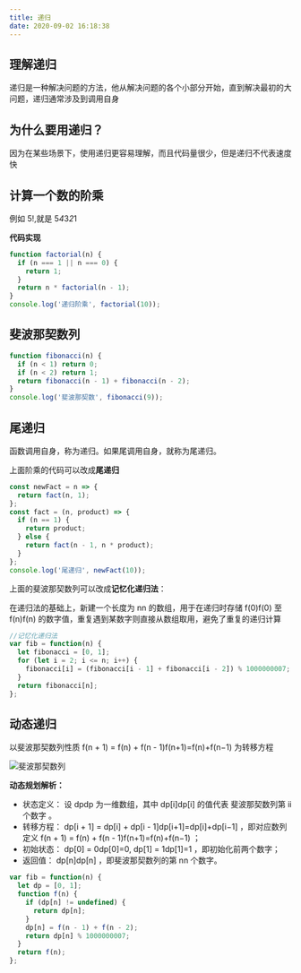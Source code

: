 ```yaml
---
title: 递归
date: 2020-09-02 16:18:38
---
```


## 理解递归

递归是一种解决问题的方法，他从解决问题的各个小部分开始，直到解决最初的大问题，递归通常涉及到调用自身

## 为什么要用递归？

因为在某些场景下，使用递归更容易理解，而且代码量很少，但是递归不代表速度快

## 计算一个数的阶乘

例如 5!,就是 5*4*3*2*1

**代码实现**

```js
function factorial(n) {
  if (n === 1 || n === 0) {
    return 1;
  }
  return n * factorial(n - 1);
}
console.log('递归阶乘', factorial(10));
```

## 斐波那契数列

```js
function fibonacci(n) {
  if (n < 1) return 0;
  if (n < 2) return 1;
  return fibonacci(n - 1) + fibonacci(n - 2);
}
console.log('斐波那契数', fibonacci(9));
```

## 尾递归

函数调用自身，称为递归。如果尾调用自身，就称为尾递归。

上面阶乘的代码可以改成**尾递归**

```js
const newFact = n => {
  return fact(n, 1);
};
const fact = (n, product) => {
  if (n == 1) {
    return product;
  } else {
    return fact(n - 1, n * product);
  }
};
console.log('尾递归', newFact(10));
```

上面的斐波那契数列可以改成**记忆化递归法**：

在递归法的基础上，新建一个长度为 nn 的数组，用于在递归时存储 f(0)f(0) 至 f(n)f(n) 的数字值，重复遇到某数字则直接从数组取用，避免了重复的递归计算

```js
//记忆化递归法
var fib = function(n) {
  let fibonacci = [0, 1];
  for (let i = 2; i <= n; i++) {
    fibonacci[i] = (fibonacci[i - 1] + fibonacci[i - 2]) % 1000000007;
  }
  return fibonacci[n];
};
```

## 动态递归

以斐波那契数列性质 f(n + 1) = f(n) + f(n - 1)f(n+1)=f(n)+f(n−1) 为转移方程

![斐波那契数列](/datasrouce/斐波那契数列.png)

**动态规划解析：**

- 状态定义： 设 dpdp 为一维数组，其中 dp[i]dp[i] 的值代表 斐波那契数列第 ii 个数字 。
- 转移方程： dp[i + 1] = dp[i] + dp[i - 1]dp[i+1]=dp[i]+dp[i−1] ，即对应数列定义 f(n + 1) = f(n) + f(n - 1)f(n+1)=f(n)+f(n−1) ；
- 初始状态： dp[0] = 0dp[0]=0, dp[1] = 1dp[1]=1 ，即初始化前两个数字；
- 返回值： dp[n]dp[n] ，即斐波那契数列的第 nn 个数字。

```js
var fib = function(n) {
  let dp = [0, 1];
  function f(n) {
    if (dp[n] != undefined) {
      return dp[n];
    }
    dp[n] = f(n - 1) + f(n - 2);
    return dp[n] % 1000000007;
  }
  return f(n);
};
```
